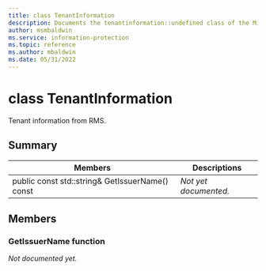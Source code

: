 ```yaml
---
title: class TenantInformation 
description: Documents the tenantinformation::undefined class of the Microsoft Information Protection (MIP) SDK.
author: msmbaldwin
ms.service: information-protection
ms.topic: reference
ms.author: mbaldwin
ms.date: 05/31/2022
---
```


# class TenantInformation 
Tenant information from RMS.
  
## Summary
 Members                        | Descriptions                                
--------------------------------|---------------------------------------------
public const std::string& GetIssuerName() const  | _Not yet documented._
  
## Members
  
### GetIssuerName function
_Not documented yet._

